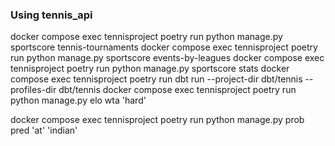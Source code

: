 ### Using tennis_api    
docker compose exec tennisproject poetry run python manage.py sportscore tennis-tournaments
docker compose exec tennisproject poetry run python manage.py sportscore events-by-leagues
docker compose exec tennisproject poetry run python manage.py sportscore stats
docker compose exec tennisproject poetry run dbt run --project-dir dbt/tennis --profiles-dir dbt/tennis
docker compose exec tennisproject poetry run python manage.py elo wta 'hard'

docker compose exec tennisproject poetry run python manage.py prob pred 'at' 'indian'

